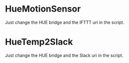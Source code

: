 # HueMotionSensor
Just change the HUE bridge and the IFTTT uri in the script.

# HueTemp2Slack
Just change the HUE bridge and the Slack uri in the script.
